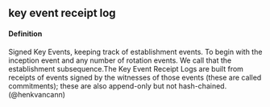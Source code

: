 ## key event receipt log

<h4>Definition</h4><p>Signed Key Events, keeping track of establishment events. To begin with the inception event and any number of rotation events. We call that the establishment subsequence.The Key Event Receipt Logs are built from receipts of events signed by the witnesses of those events (these are called commitments); these are also append-only but not hash-chained.(@henkvancann)</p><p><img src="https://github.com/WebOfTrust/keri/blob/main/images/inception-rotation.png" alt=""></p>

